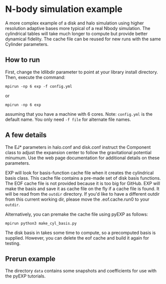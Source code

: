 # N-body simulation example

A more complex example of a disk and halo simulation using higher
resolution adaptive bases more typical of a real Nbody simulation.
The cylindrical tables will take much longer to compute but provide
better dynamical fidelity.  The cache file can be reused for new runs
with the same Cylinder parameters.

## How to run

First, change the ldlibdir parameter to point at your library install
directory.  Then, execute the command:

    mpirun -np 6 exp -f config.yml

or

    mpirun -np 6 exp

assuming that you have a machine with 6 cores.  Note: `config.yml` is
the default name.  You only need `-f file` for alternate file names.

## A few details

The EJ* parameters in halo.conf and disk.conf instruct the Component
class to adjust the expansion center to follow the gravitational
potential minumum.  Use the web page documentation for additional
details on these parameters.

EXP will look for basis-function cache file when it creates the
cylindrical basis class.  This cache file contains a pre-made set of
disk basis functions.  The EOF cache file is not provided because it
is too big for GitHub.  EXP will make the basis and save it as cache
file on the fly if a cache file is found.  It will be read from the
`outdir` directory.  If you'd like to have a different outdir from
this current working dir, please move the .eof.cache.run0 to your
`outdir`.

Alternatively, you can premake the cache file using pyEXP as follows:

    mpirun python3 make_cyl_basis.py

The disk basis in takes some time to compute, so a precomputed basis is 
supplied.  However, you can delete the eof cache and build it again for
testing.

## Prerun example

The directory `data` contains some snapshots and coefficients for use
with the pyEXP tutorials.
